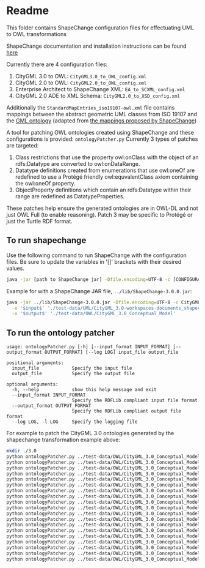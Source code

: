 # Readme

This folder contains ShapeChange configuration files for effectuating UML to OWL transformations

ShapeChange documentation and installation instructions can be found [here](https://shapechange.net/get-started/)

Currently there are 4 configuration files:
1. CityGML 3.0 to OWL: `CityGML3.0_to_OWL_config.xml`
2. CityGML 2.0 to OWL: `CityGML2.0_to_OWL_config.xml`
3. Enterprise Architect to ShapeChange XML: `EA_to_SCXML_config.xml`
4. CityGML 2.0 ADE to XML Schema: `CityGML2.0_to_XSD_config.xml`

Additionally the `StandardMapEntries_iso19107-owl.xml` file contains mappings between the abstract geometric UML classes from ISO 19107 and the [GML ontology](https://schemas.opengis.net/gml/3.2.1/gml_32_geometries.rdf) (adapted from [the mappings proposed by ShapeChange](https://shapechange.net/resources/config/StandardMapEntries_iso19107-owl.xml))


A tool for patching OWL ontologies created using ShapeChange and these configurations is provided: `ontologyPatcher.py`
Currently 3 types of patches are targeted:
1. Class restrictions that use the property owl:onClass with the object of an rdfs:Datatype are converted to owl:onDataRange.
2. Datatype definitions created from enumerations that use owl:oneOf are redefined to use a Protégé friendly owl:equvalentClass axiom 
containing the owl:oneOf property.
3. ObjectProperty definitions which contain an rdfs:Datatype within their range are redefined as DatatypeProperties.

These patches help ensure the generated ontologies are in OWL-DL and not just OWL Full (to enable reasoning). Patch 3 may be specific to Protégé or just the Turtle RDF format.

## To run shapechange
Use the following command to run ShapeChange with the configuration files. Be sure to update the variables in '[]' brackets with their desired values.
```bash
java -jar [path to ShapeChange jar] -Dfile.encoding=UTF-8 -c [CONFIGURATION FILE] -x '$input$' '[UML FILE]' -x '$output$' '[OUTPUT FOLDER]'
```

Example for with a ShapeChange JAR file, `../lib/ShapeChange-3.0.0.jar`:
```bash
java -jar ../lib/ShapeChange-3.0.0.jar -Dfile.encoding=UTF-8 -c CityGML3.0_config.xml \
  -x '$input$' './test-data/UML/CityGML_3.0-workspaces-documents_shapechange-export.xml' \
  -x '$output$' './test-data/OWL/CityGML_3.0_Conceptual_Model'
```


## To run the ontology patcher
```
usage: ontologyPatcher.py [-h] [--input_format INPUT_FORMAT] [--output_format OUTPUT_FORMAT] [--log LOG] input_file output_file

positional arguments:
  input_file            Specify the input file
  output_file           Specify the output file

optional arguments:
  -h, --help            show this help message and exit
  --input_format INPUT_FORMAT
                        Specify the RDFLib compliant input file format
  --output_format OUTPUT_FORMAT
                        Specify the RDFLib compliant output file format
  --log LOG, -l LOG     Specify the logging file
```

For example to patch the CityGML 3.0 ontologies generated by the shapechange transformation example above:
```bash
mkdir ./3.0
python ontologyPatcher.py ../test-data/OWL/CityGML_3.0_Conceptual_Model/FLATTENER1/appearance/appearance.ttl ./3.0/appearance.ttl
python ontologyPatcher.py ../test-data/OWL/CityGML_3.0_Conceptual_Model/FLATTENER1/bridge/bridge.ttl ./3.0/bridge.ttl
python ontologyPatcher.py ../test-data/OWL/CityGML_3.0_Conceptual_Model/FLATTENER1/building/building.ttl ./3.0/building.ttl
python ontologyPatcher.py ../test-data/OWL/CityGML_3.0_Conceptual_Model/FLATTENER1/cityfurniture/cityfurniture.ttl ./3.0/cityfurniture.ttl
python ontologyPatcher.py ../test-data/OWL/CityGML_3.0_Conceptual_Model/FLATTENER1/cityobjectgroup/cityobjectgroup.ttl ./3.0/cityobjectgroup.ttl
python ontologyPatcher.py ../test-data/OWL/CityGML_3.0_Conceptual_Model/FLATTENER1/construction/construction.ttl ./3.0/construction.ttl
python ontologyPatcher.py ../test-data/OWL/CityGML_3.0_Conceptual_Model/FLATTENER1/core/core.ttl ./3.0/core.ttl
python ontologyPatcher.py ../test-data/OWL/CityGML_3.0_Conceptual_Model/FLATTENER1/dynamizer/dynamizer.ttl ./3.0/dynamizer.ttl
python ontologyPatcher.py ../test-data/OWL/CityGML_3.0_Conceptual_Model/FLATTENER1/generics/generics.ttl ./3.0/generics.ttl
python ontologyPatcher.py ../test-data/OWL/CityGML_3.0_Conceptual_Model/FLATTENER1/landuse/landuse.ttl ./3.0/landuse.ttl
python ontologyPatcher.py ../test-data/OWL/CityGML_3.0_Conceptual_Model/FLATTENER1/pointcloud/pointcloud.ttl ./3.0/pointcloud.ttl
python ontologyPatcher.py ../test-data/OWL/CityGML_3.0_Conceptual_Model/FLATTENER1/relief/relief.ttl ./3.0/relief.ttl
python ontologyPatcher.py ../test-data/OWL/CityGML_3.0_Conceptual_Model/FLATTENER1/transportation/transportation.ttl ./3.0/transportation.ttl
python ontologyPatcher.py ../test-data/OWL/CityGML_3.0_Conceptual_Model/FLATTENER1/tunnel/tunnel.ttl ./3.0/tunnel.ttl
python ontologyPatcher.py ../test-data/OWL/CityGML_3.0_Conceptual_Model/FLATTENER1/vegetation/vegetation.ttl ./3.0/vegetation.ttl
python ontologyPatcher.py ../test-data/OWL/CityGML_3.0_Conceptual_Model/FLATTENER1/versioning/versioning.ttl ./3.0/versioning.ttl
python ontologyPatcher.py ../test-data/OWL/CityGML_3.0_Conceptual_Model/FLATTENER1/waterbody/waterbody.ttl ./3.0/waterbody.ttl
python ontologyPatcher.py ../test-data/OWL/CityGML_3.0_Conceptual_Model/FLATTENER1/document/document.ttl ./3.0/document.ttl
python ontologyPatcher.py ../test-data/OWL/CityGML_3.0_Conceptual_Model/FLATTENER1/workspace/workspace.ttl ./3.0/workspace.ttl
```